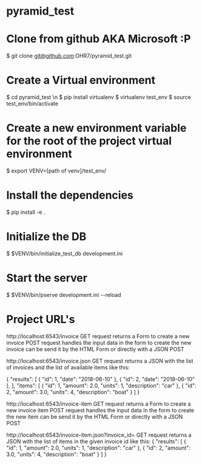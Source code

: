 # pyramid_test

# Clone from github AKA Microsoft :P
$ git clone git@github.com:OHR7/pyramid_test.git

# Create a Virtual environment 
$ cd pyramid_test \n
$ pip install virtualenv
$ virtualenv test_env
$ source test_env/bin/activate

# Create a new environment variable for the root of the project virtual environment
$ export VENV=[path of venv]/test_env/ 

# Install the dependencies
$ pip install -e .

# Initialize the DB
$ $VENV/bin/initialize_test_db development.ini

# Start the server
$ $VENV/bin/pserve development.ini --reload

# Project URL's
http://localhost:6543/invoice
GET request returns a Form to create a new invoice
POST request handles the input data in the form to create the new invoice
can be send it by the HTML Form or directly with a JSON POST

http://localhost:6543/invoice.json
GET request returns a JSON with the list of invoices and the list of available items like this:

{
    "results": [
        {
            "id": 1,
            "date": "2018-06-10"
        },
        {
            "id": 2,
            "date": "2018-06-10"
        },
    ],
    "items": [
        {
            "id": 1,
            "amount": 2.0,
            "units": 1,
            "description": "car"
        },
        {
            "id": 2,
            "amount": 3.0,
            "units": 4,
            "description": "boat"
        }
    ]
}

http://localhost:6543/invoice-item
GET request returns a Form to create a new invoice item
POST request handles the input data in the form to create the new item
can be send it by the HTML Form or directly with a JSON POST

http://localhost:6543/invoice-item.json?invoice_id=<id of invoice>
GET request returns a JSON with the list of items in the given invoice id
like this:
{
    "results": [
        {
            "id": 1,
            "amount": 2.0,
            "units": 1,
            "description": "car"
        },
        {
            "id": 2,
            "amount": 3.0,
            "units": 4,
            "description": "boat"
        }
    ]
}





